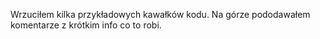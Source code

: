 Wrzuciłem kilka przykładowych kawałków kodu. Na górze pododawałem komentarze z krótkim info co to robi.